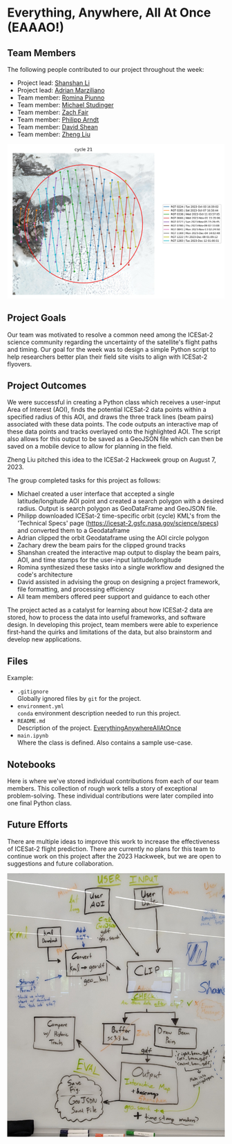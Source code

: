 # Everything, Anywhere, All At Once (EAAAO!)

## Team Members

The following people contributed to our project throughout the week:
* Project lead: [Shanshan Li](https://github.com/sophie8910)
* Project lead: [Adrian Marziliano](https://github.com/AdrianMarzil)
* Team member: [Romina Piunno](https://github.com/RomiP)
* Team member: [Michael Studinger](https://science.gsfc.nasa.gov/sed/bio/michael.studinger)
* Team member: [Zach Fair](https://github.com/zachghiaccio)
* Team member: [Philipp Arndt](https://github.com/fliphilipp)
* Team member: [David Shean](https://github.com/dshean)
* Team member: [Zheng Liu](https://github.com/liuzheng-arctic)

![example teaser image](https://raw.githubusercontent.com/fliphilipp/images/main/example_plot%20(1).jpg)

## Project Goals

Our team was motivated to resolve a common need among the ICESat-2 science community regarding the uncertainty of the satellite's flight paths and timing.
Our goal for the week was to design a simple Python script to help researchers better plan their field site visits to align with ICESat-2 flyovers.


## Project Outcomes
We were successful in creating a Python class which receives a user-input Area of Interest (AOI), finds the potential ICESat-2 data points within a specified radius of this AOI, and draws the three track lines (beam pairs) associated with these data points. The code outputs an interactive map of these data points and tracks overlayed onto the highlighted AOI. The script also allows for this output to be saved as a GeoJSON file which can then be saved on a mobile device to allow for planning in the field.

Zheng Liu pitched this idea to the ICESat-2 Hackweek group on August 7, 2023.

The group completed tasks for this project as follows:
* Michael created a user interface that accepted a single latitude/longitude AOI point and created a search polygon with a desired radius. Output is search polygon as GeoDataFrame and GeoJSON file.
* Philipp downloaded ICESat-2 time-specific orbit (cycle) KML's from the 'Technical Specs' page (https://icesat-2.gsfc.nasa.gov/science/specs) and converted them to a Geodataframe
* Adrian clipped the orbit Geodataframe using the AOI circle polygon
* Zachary drew the beam pairs for the clipped ground tracks
* Shanshan created the interactive map output to display the beam pairs, AOI, and time stamps for the user-input latitude/longitude
* Romina synthesized these tasks into a single workflow and designed the code's architecture
* David assisted in advising the group on designing a project framework, file formatting, and processing efficiency
* All team members offered peer support and guidance to each other

The project acted as a catalyst for learning about how ICESat-2 data are stored, how to process the data into useful frameworks, and software design. In developing this project, team members were able to experience first-hand the quirks and limitations of the data, but also brainstorm and develop new applications.

## Files
Example:
* `.gitignore`
<br> Globally ignored files by `git` for the project.
* `environment.yml`
<br> `conda` environment description needed to run this project.
* `README.md`
<br> Description of the project. [EverythingAnywhereAllAtOnce](https://github.com/ICESAT-2HackWeek/EverythingAnyWhereAllAtOnce)
* `main.ipynb`
<br> Where the class is defined. Also contains a sample use-case.

## Notebooks
Here is where we've stored individual contributions from each of our team members. This collection of rough work tells a story of exceptional problem-solving. These individual contributions were later compiled into one final Python class. 
  
## Future Efforts

There are multiple ideas to improve this work to increase the effectiveness of ICESat-2 flight prediction.
There are currently no plans for this team to continue work on this project after the 2023 Hackweek, but we are open to suggestions and future collaboration.

![whiteboard notes](https://raw.githubusercontent.com/fliphilipp/images/main/PXL_20230809_234808751.MP.jpg)
